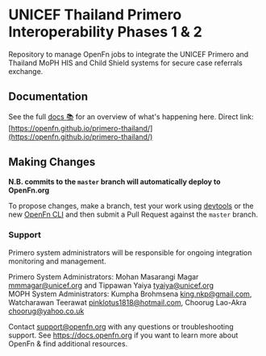 # UNICEF Thailand Primero Interoperability Phases 1 & 2
Repository to manage OpenFn jobs to integrate the UNICEF Primero and Thailand MoPH HIS and Child Shield systems for secure case referrals exchange.
## Documentation
See the full [docs 📚](https://openfn.github.io/primero-thailand) for an overview of what's
happening here.
Direct link:[https://openfn.github.io/primero-thailand/](https://openfn.github.io/primero-thailand/)


## Making Changes
**N.B. commits to the `master` branch will automatically deploy to OpenFn.org**

To propose changes, make a branch, test your work using
[devtools](https://openfn.github.io/devtools/) or the new [OpenFn CLI](https://docs.openfn.org/documentation/cli/) and then submit a Pull Request against the `master` branch.


### Support 
Primero system administrators will be responsible for ongoing integration monitoring and management.  

Primero System Administrators: Mohan Masarangi Magar <mmmagar@unicef.org> and Tippawan Yaiya <tyaiya@unicef.org>  
MOPH System Administrators: Kumpha Brohmsena <king.nkp@gmail.com>, Watcharawan Teerawat <pinklotus1818@hotmail.com>, Choorug Lao-Akra <choorug@yahoo.co.uk>

Contact support@openfn.org with any questions or troubleshooting support. 
See https://docs.openfn.org if you want to learn more about OpenFn & find additional resources.



